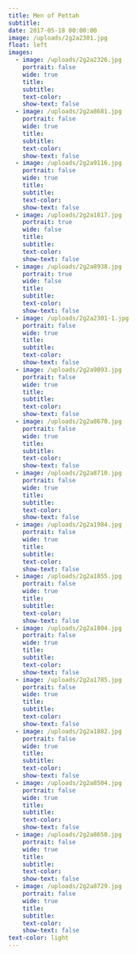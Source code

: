 ```yaml
---
title: Men of Pettah
subtitle:
date: 2017-05-18 00:00:00
image: /uploads/2g2a2301.jpg
float: left
images:
  - image: /uploads/2g2a2326.jpg
    portrait: false
    wide: true
    title:
    subtitle:
    text-color:
    show-text: false
  - image: /uploads/2g2a8681.jpg
    portrait: false
    wide: true
    title:
    subtitle:
    text-color:
    show-text: false
  - image: /uploads/2g2a9116.jpg
    portrait: false
    wide: true
    title:
    subtitle:
    text-color:
    show-text: false
  - image: /uploads/2g2a1817.jpg
    portrait: true
    wide: false
    title:
    subtitle:
    text-color:
    show-text: false
  - image: /uploads/2g2a8938.jpg
    portrait: true
    wide: false
    title:
    subtitle:
    text-color:
    show-text: false
  - image: /uploads/2g2a2301-1.jpg
    portrait: false
    wide: true
    title:
    subtitle:
    text-color:
    show-text: false
  - image: /uploads/2g2a9093.jpg
    portrait: false
    wide: true
    title:
    subtitle:
    text-color:
    show-text: false
  - image: /uploads/2g2a8670.jpg
    portrait: false
    wide: true
    title:
    subtitle:
    text-color:
    show-text: false
  - image: /uploads/2g2a8710.jpg
    portrait: false
    wide: true
    title:
    subtitle:
    text-color:
    show-text: false
  - image: /uploads/2g2a1984.jpg
    portrait: false
    wide: true
    title:
    subtitle:
    text-color:
    show-text: false
  - image: /uploads/2g2a1855.jpg
    portrait: false
    wide: true
    title:
    subtitle:
    text-color:
    show-text: false
  - image: /uploads/2g2a1804.jpg
    portrait: false
    wide: true
    title:
    subtitle:
    text-color:
    show-text: false
  - image: /uploads/2g2a1785.jpg
    portrait: false
    wide: true
    title:
    subtitle:
    text-color:
    show-text: false
  - image: /uploads/2g2a1882.jpg
    portrait: false
    wide: true
    title:
    subtitle:
    text-color:
    show-text: false
  - image: /uploads/2g2a8504.jpg
    portrait: false
    wide: true
    title:
    subtitle:
    text-color:
    show-text: false
  - image: /uploads/2g2a8650.jpg
    portrait: false
    wide: true
    title:
    subtitle:
    text-color:
    show-text: false
  - image: /uploads/2g2a8729.jpg
    portrait: false
    wide: true
    title:
    subtitle:
    text-color:
    show-text: false
text-color: light
---
```


